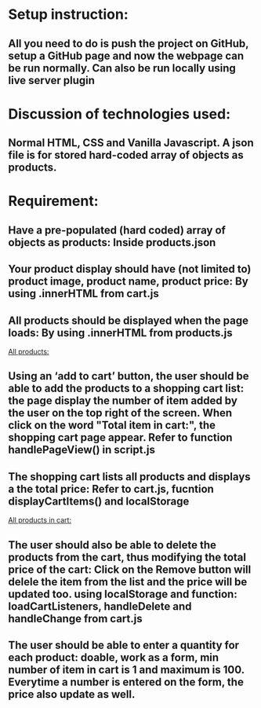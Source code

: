 # Setup instruction:
## All you need to do is push the project on GitHub, setup a GitHub page and now the webpage can be run normally. Can also be run locally using live server plugin

# Discussion of technologies used:
## Normal HTML, CSS and Vanilla Javascript. A json file is for stored hard-coded array of objects as products.

# Requirement:
## Have a pre-populated (hard coded) array of objects as products: Inside products.json
## Your product display should have (not limited to) product image, product name, product price: By using .innerHTML from cart.js 
## All products should be displayed when the page loads: By using .innerHTML from products.js
[All products:](./images/Screenshot2.jpg)
## Using an ‘add to cart’ button, the user should be able to add the products to a shopping cart list: the page display the number of item added by the user on the top right of the screen. When click on the word "Total item in cart:", the shopping cart page appear. Refer to function handlePageView() in script.js
## The shopping cart lists all products and displays a the total price: Refer to cart.js, fucntion displayCartItems() and localStorage
[All products in cart:](./images/Screenshot1.jpg)
## The user should also be able to delete the products from the cart, thus modifying the total price of the cart: Click on the Remove button will delele the item from the list and the price will be updated too. using localStorage and function: loadCartListeners, handleDelete and handleChange from cart.js
## The user should be able to enter a quantity for each product: doable, work as a form, min number of item in cart is 1 and maximum is 100. Everytime a number is entered on the form, the price also update as well.